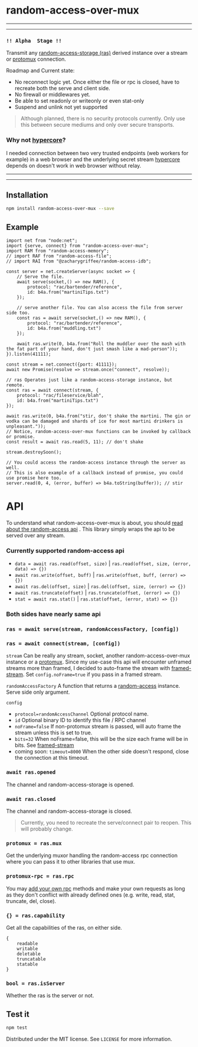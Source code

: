 # random-access-over-mux

---
---

### `!! Alpha  Stage !!`

Transmit any [random-access-storage (ras)](https://www.npmjs.com/package/random-access-storage#random-access-storage) derived instance over a stream or [protomux](https://github.com/holepunchto/protomux/#protomux) connection. 

Roadmap and Current state:

- No reconnect logic yet. Once either the file or rpc is closed, have to recreate both the serve and client side.
- No firewall or middlewares yet.
- Be able to set readonly or writeonly or even stat-only
- Suspend and unlink not yet supported

> Although planned, there is no security protocols currently. Only use this between secure mediums and only over secure transports.

### Why not [hypercore](https://github.com/holepunchto/hypercore)?

I needed connection between two very trusted endpoints (web workers for example) in a web browser and the underlying
secret stream [hypercore](https://github.com/holepunchto/hypercore) depends on doesn't work in web browser without relay. 

---
---

## Installation

```sh
npm install random-access-over-mux --save
```

## Example

```ecmascript 6
import net from "node:net";
import {serve, connect} from "random-access-over-mux";
import RAM from "random-access-memory";
// import RAF from "random-access-file";
// import RAI from "@zacharygriffee/random-access-idb";

const server = net.createServer(async socket => {
    // Serve the file. 
    await serve(socket,() => new RAM(), {
        protocol: "rac/bartender/reference",
        id: b4a.from("martiniTips.txt")
    });
    
    // serve another file. You can also access the file from server side too.
    const ras = await serve(socket,() => new RAM(), {
        protocol: "rac/bartender/reference",
        id: b4a.from("muddling.txt")
    });

    await ras.write(0, b4a.from("Roll the muddler over the mash with the fat part of your hand, don't just smash like a mad-person"));
}).listen(41111);

const stream = net.connect({port: 41111});
await new Promise(resolve => stream.once("connect", resolve));

// ras Operates just like a random-access-storage instance, but remote.
const ras = await connect(stream, {
    protocol: "rac/fileservice/blah",
    id: b4a.from("martiniTips.txt")
});

await ras.write(0, b4a.from("stir, don't shake the martini. The gin or vodka can be damaged and shards of ice for most martini drinkers is unpleasant."));
// Notice, random-access-over-mux functions can be invoked by callback or promise.
const result = await ras.read(5, 11); // don't shake

stream.destroySoon();

// You could access the random-access instance through the server as well.
// This is also example of a callback instead of promise, you could use promise here too.
server.read(0, 4, (error, buffer) => b4a.toString(buffer)); // stir
```

# API

To understand what random-access-over-mux is about, you should [read about the random-access api](https://www.npmjs.com/package/random-access-storage#random-access-storage)
. This library simply wraps the api to be served over any stream.

### Currently supported random-access api
- `data = await ras.read(offset, size)` | `ras.read(offset, size, (error, data) => {})`
- `await ras.write(offset, buff)` | `ras.write(offset, buff, (error) => {})`
- `await ras.del(offset, size)` | `ras.del(offset, size, (error) => {})`
- `await ras.truncate(offset)` | `ras.truncate(offset, (error) => {})`
- `stat = await ras.stat()` | `ras.stat(offset, (error, stat) => {})`

### Both sides have nearly same api

### `ras = await serve(stream, randomAccessFactory, [config])`
### `ras = await connect(stream, [config])`

`stream` Can be really any stream, socket, another random-access-over-mux instance or a [protomux](https://github.com/holepunchto/protomux/#protomux). Since my use-case this api will encounter unframed streams more 
than framed, I decided to auto-frame the stream with [framed-stream](https://github.com/holepunchto/framed-stream#framed-stream). Set `config.noFrame=true` if you pass in a framed stream.

`randomAccessFactory` A function that returns a [random-access](https://www.npmjs.com/package/random-access-storage#random-access-storage) instance. Serve side only argument.

`config` 

- `protocol=randomAccessChannel` Optional protocol name. 
- `id`  Optional binary ID to identify this file / RPC channel
- `noFrame=false` If non-protomux stream is passed, will auto frame the stream unless this is set to true.
- `bits=32` When noFrame=false, this will be the size each frame will be in bits. See [framed-stream](https://github.com/holepunchto/framed-stream#framed-stream)
- coming soon: `timeout=8000` When the other side doesn't respond, close the connection at this timeout.

### `await ras.opened`

The channel and random-access-storage is opened.

### `await ras.closed`

The channel and random-access-storage is closed. 

> Currently, you need to recreate the serve/connect pair to reopen. 
> This will probably change.

### `protomux = ras.mux`

Get the underlying muxor handling the random-access rpc connection where you can pass it to other libraries that use mux.

### `protomux-rpc = ras.rpc`

You may [add your own rpc](https://github.com/holepunchto/protomux-rpc#protomux-rpc) methods and make your own requests as long as they don't conflict with
already defined ones (e.g. write, read, stat, truncate, del, close).

### `{} = ras.capability`

Get all the capabilities of the ras, on either side.

```text
{
    readable
    writable
    deletable
    truncatable
    statable
}
```

### `bool = ras.isServer`

Whether the ras is the server or not.


## Test it

```sh
npm test
```

Distributed under the MIT license. See ``LICENSE`` for more information.